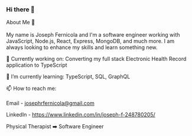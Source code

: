 ### Hi there 👋


About Me 👨 <br />
 <br />
My name is Joseph Fernicola and I'm a software engineer working with JavaScript, Node.js, React, Express, MongoDB, and much more. I am always looking to enhance my skills and learn something new.

🔭 Currently working on: Converting my full stack Electronic Health Record application to TypeScript

🌱 I’m currently learning: TypeScript, SQL, GraphQL

📫 How to reach me: <br />
 <br />
Email - josephrfernicola@gmail.com <br />

LinkedIn - https://www.linkedin.com/in/joseph-f-248780205/ <br />

Physical Therapist ➡️ Software Engineer
